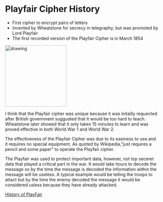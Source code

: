 # Playfair Cipher History
* First cipher to encrypt pairs of letters
* Invented by Wheatstone for secrecy in telegraphy, but was promoted by Lord Playfair
* The first recorded version of the Playfair Cipher is in March 1854
<img src="https://upload.wikimedia.org/wikipedia/commons/thumb/9/96/Lyon_Playfair.jpg/800px-Lyon_Playfair.jpg" alt="drawing" width="200"/>
</br>

I think that the Playfair cipher was unique because it was initailly requected after British government suggusted that it would be too hard to teach. Wheatstone later showed that it only takes 15 minutes to learn and was proved effective in both World War 1 and World War 2.
</br>

The effectiveness of the Playfair Cipher was due to its easiness to use and it requires no special equipment. As quoted by Wikipedia,"just requires a pencil and some paper" to operate the Playfair cipher.
</br>

The Playfair was used to protect important data, however, not top seceret data that played a critical part in the war. It would take hours to decode the message so by the time the message is decoded the information within the message will be useless. A typical example would be telling the troops to attact but by the time the enemy decoded the message it would be considered usless because they have already attacked.

[History of PlayFair](https://en.wikipedia.org/wiki/Playfair_cipher#History)